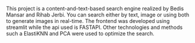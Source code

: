 This project is a content-and-text-based search engine realized by Bedis Mansar and Rihab Jerbi. You can search either by text, image or using both to generate images in real-time. The frontend was developed using streamlit while the api used is FASTAPI. Other technologies and methods such a ElastiKNN and PCA were used to optimize the search.
